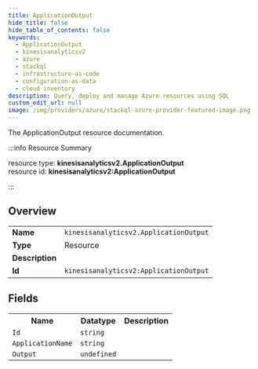 ```yaml
---
title: ApplicationOutput
hide_title: false
hide_table_of_contents: false
keywords:
  - ApplicationOutput
  - kinesisanalyticsv2
  - azure
  - stackql
  - infrastructure-as-code
  - configuration-as-data
  - cloud inventory
description: Query, deploy and manage Azure resources using SQL
custom_edit_url: null
image: /img/providers/azure/stackql-azure-provider-featured-image.png
---
```

The ApplicationOutput resource documentation.

:::info Resource Summary

<div class="row">
<div class="providerDocColumn">
<span>resource type:&nbsp;<b>kinesisanalyticsv2.ApplicationOutput</b></span><br />
<span>resource id:&nbsp;<b>kinesisanalyticsv2:ApplicationOutput</b></span><br />
</div>
</div>

:::

## Overview
<table><tbody>
<tr><td><b>Name</b></td><td><code>kinesisanalyticsv2.ApplicationOutput</code></td></tr>
<tr><td><b>Type</b></td><td>Resource</td></tr>
<tr><td><b>Description</b></td><td></td></tr>
<tr><td><b>Id</b></td><td><code>kinesisanalyticsv2:ApplicationOutput</code></td></tr>
</tbody></table>

## Fields
<table><tbody>
<tr><th>Name</th><th>Datatype</th><th>Description</th></tr>
<tr><td><code>Id</code></td><td><code>string</code></td><td></td></tr><tr><td><code>ApplicationName</code></td><td><code>string</code></td><td></td></tr><tr><td><code>Output</code></td><td><code>undefined</code></td><td></td></tr>
</tbody></table>